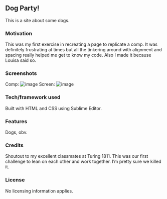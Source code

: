 ## Dog Party!
This is a site about some dogs.
### Motivation
This was my first exercise in recreating a page to replicate a comp. It was definitely frustrating at times but all the tinkering around with alignment and spacing really helped me get to know my code. Also I made it because Louisa said so. 
### Screenshots
Comp:
![image](https://user-images.githubusercontent.com/42877162/49350855-f1005880-f66d-11e8-88d2-4764aa3e0845.png)
Screen:
![image](https://user-images.githubusercontent.com/42877162/49350863-fcec1a80-f66d-11e8-8931-8b7d6e59d7ce.png)
### Tech/framework used
Built with HTML and CSS using Sublime Editor.
### Features
Dogs, obv.
### Credits
Shoutout to my excellent classmates at Turing 1811. This was our first challenge to lean on each other and work together. I’m pretty sure we killed it.
### License
No licensing information applies.
